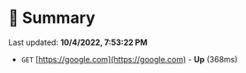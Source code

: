 # 📖 Summary
Last updated: **10/4/2022, 7:53:22 PM**

- `GET` [https://google.com](https://google.com) - **Up** (368ms)
